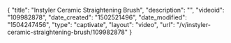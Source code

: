 {
    "title": "Instyler Ceramic Straightening Brush",
    "description": "",
    "videoid": "109982878",
    "date_created": "1502521496",
    "date_modified": "1504247456",
    "type": "captivate",
    "layout": "video",
    "url": "\/v\/instyler-ceramic-straightening-brush\/109982878"
}